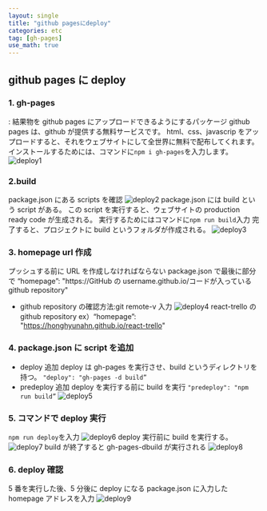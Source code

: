 ```yaml
---
layout: single
title: "github pagesにdeploy"
categories: etc
tag: [gh-pages]
use_math: true
---
```


## github pages に deploy

### 1. gh-pages

: 結果物を github pages にアップロードできるようにするパッケージ
github pages は、github が提供する無料サービスです。
html、css、javascrip をアップロードすると、それをウェブサイトにして全世界に無料で配布してくれます。
インストールするためには、コマンドに`npm i gh-pages`を入力します。
![deploy1]({{site.url}}/images/deploy1.png)

### 2.build

package.json にある scripts を確認
![deploy2]({{site.url}}/images/deploy2.png)
package.json には build という script がある。
この script を実行すると、ウェブサイトの production ready code が生成される。
実行するためにはコマンドに`npm run build`入力
完了すると、プロジェクトに build というフォルダが作成される。
![deploy3]({{site.url}}/images/deploy3.png)

### 3. homepage url 作成

プッシュする前に URL を作成しなければならない
package.json で最後に部分で
“homepage”: "https://GitHub の username.github.io/コードが入っている github repository"

- github repository の確認方法:git remote-v 入力
  ![deploy4]({{site.url}}/images/deploy4.png)
  react-trello の github repository
  ex）“homepage”: "https://honghyunahn.github.io/react-trello"

### 4. package.json に script を追加

- deploy 追加
  deploy は gh-pages を実行させ、build というディレクトリを持つ。
  `"deploy": "gh-pages -d build”`
- predeploy 追加
  deploy を実行する前に build を実行
  `"predeploy": "npm run build”`
  ![deploy5]({{site.url}}/images/deploy5.png)

### 5. コマンドで deploy 実行

`npm run deploy`を入力
![deploy6]({{site.url}}/images/deploy6.png)
deploy 実行前に build を実行する。
![deploy7]({{site.url}}/images/deploy7.png)
build が終了すると gh-pages-dbuild が実行される
![deploy8]({{site.url}}/images/deploy8.png)

### 6. deploy 確認

5 番を実行した後、5 分後に deploy になる
package.json に入力した homepage アドレスを入力
![deploy9]({{site.url}}/images/deploy9.png)
